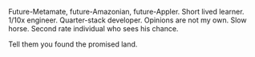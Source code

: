 Future-Metamate, future-Amazonian, future-Appler. Short lived learner. 1/10x engineer. Quarter-stack developer. Opinions are not my own. Slow horse. Second rate individual who sees his chance.

Tell them you found the promised land.
